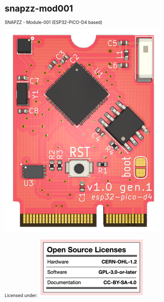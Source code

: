 # snapzz-mod001
SNAPZZ - Module-001 (ESP32-PICO-D4 based)

![](/_asset/snapzz-mod001.png)

Licensed under:
![](/_asset/license.png)

